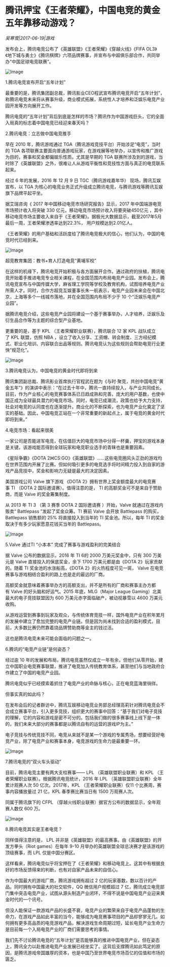 # 腾讯押宝《王者荣耀》，中国电竞的黄金五年靠移动游戏？

*吴寒雪|2017-06-19|游戏*

发布会上，腾讯电竞公布了《英雄联盟》《王者荣耀》《穿越火线》《FIFA OL3》《地下城与勇士》《腾讯棋牌》六项品牌赛事，并宣布与中超俱乐部合作，共同举办“中国足球电竞联赛”。

![Image](http://p3.pstatp.com/large/37c400042ff750847a4c)

1.腾讯电竞宣布开启“五年计划”

最重要的是，腾讯集团副总裁，腾讯影业CEO程武宣布腾讯电竞开启“五年计划”，称腾讯电竞未来将从赛事升级，商业模式拓展，系统性人才培养和泛娱乐电竞产业园开发等方向展开工作。

腾讯电竞的“五年计划”背后到底是怎样的市场？腾讯作为中国游戏巨头，它的全面入局真的标志着中国电竞已经迎来春天吗？

2.腾讯电竞：立志做中国电竞推手

早在 2010 年，腾讯游戏通过 TGA（腾讯游戏竞技平台）开始涉足“电竞”，当时的 TGA 各项联赛主要面向普通游戏玩家，在游戏展等地举办，以宣传和推广游戏为目的，赛事和奖金都偏娱乐性质。尤其是早期的 TGA 联赛所涉及到的游戏，当时除了《英雄联盟》之外，很难让人从游戏平衡性和竞技性方面与真正的电竞联系起来。

经过 6 年的发展，2016 年 12 月 9 日 TGC（腾讯游戏嘉年华） 现场，腾讯互娱宣布，以 TGA 为核心的电竞业务正式升级成立腾讯电竞，与腾讯游戏等腾讯互娱旗下品牌平起平坐。

据艾瑞咨询《 2017 年中国移动电竞市场研究报告》显示，2017 年中国端游电竞市场预计收入将突破 330 亿元，移动电竞市场预计收入将要突破450亿元 ，其中移动电竞市场主要收入来自于《王者荣耀》。据极光大数据显示，截至2017年5月最后一周，王者荣耀渗透率达到22.3%， 用户规模达到2.01亿人。

《王者荣耀》的用户基础和活跃度给了腾讯电竞极大的信心，他们认为，中国的电竞时代已经到来。

![Image](http://p2.pstatp.com/large/37c3000431ed37793e73)

超竞教育集团：教书+育人打造电竞“黄埔军校”

在这样的机缘下，腾讯电竞开始积极与各方面展开合作。通过政府的扶植，腾讯电竞开始着手推进电竞专业相关课程，在全国范围内布局电竞产业园。发布会上，腾讯电竞宣布与中国传媒大学，麻省理工学院等学校及教育机构，试图培养电竞产业所需人才。同时，合作方超竞互娱董事长朱一航表示，电竞产业园未来会在中国北京，上海等多个一线城市落地，并在全国范围内布局不少于 10 个“泛娱乐电竞产业园”。

据腾讯电竞介绍，这些电竞产业园将建设一个基于赛事举办，人才培养，泛娱乐及衍生品合作等为主题的综合型产业基地。

更重要的是，基于 KPL （王者荣耀职业联赛），腾讯联合 12 家 KPL 战队成立了 KPL 联盟，仿照 NBA ，设立了收入分享、工资帽、转会制度、三方经纪模式、职业化培训、内容联合出品等规则。腾讯电竞认为这些规则会帮助电竞行业更快“规范化”。

![Image](http://p2.pstatp.com/large/37c2000434f76ef25ad7)

3.腾讯电竞认为，中国电竞的黄金时代即将到来

腾讯集团副总裁、腾讯影业首席执行官程武在题为《与时·聚竞，共创中国电竞“黄金五年”》的演讲中表示：“在过去十年中，腾讯一直持续投入，与产业共同成长。目前，作为产业核心的电竞赛事体系已日趋成熟和完善。庞大的用户基数，也使中国正成为全球最具潜力的电竞市场。同时，电竞已成潮流，政策也给予大力支持，社会对电竞的认同度也在逐渐提升。商业化的不断探索，也为电竞产业化奠定了坚实的基础。因此，中国电竞正站在一个非常重要的新起点上，属于电竞的黄金时代即将到来。”

4.电竞市场：看起来很美

一家公司是否能进军电竞，在估值巨大的电竞市场中分得一杯羹，押宝的游戏本身是关键。该游戏能否得到全球玩家和电竞职业选手的青睐也是重要因素。

《星际争霸》《DOTA 2》《CS:GO》《英雄联盟》……这些电竞圈风头正劲的游戏均在世界范围内开展了比赛。但如何吸引更多的电竞选手将时间精力投入到自家的游戏产品竞技中，奖金和影响力无疑是最大的决定因素。

美国游戏公司 Valve 旗下游戏 《DOTA 2》拥有世界上奖金额度最大的电竞赛事 TI （DOTA 2 国际邀请赛）。值得注意的是， TI 的高额奖金可不是来自于赞助商，而是 Valve 的奖金筹集制度。

从 2013 年 TI 3 （第 3 赛季 DOTA 2 国际邀请赛 ）开始，Valve 就通过在游戏内贩卖“ Battlepass ”发起了奖金众筹。TI 赛前 Valve 会开放 Battlepass 的购买，Battlepass 销售额的 25% 将直接投入到当年的 TI 奖金池。所以，每年 TI 的奖金取决于有多少玩家愿意花钱买当年的 Battlepass。

![Image](http://p3.pstatp.com/large/322200023a4f216110cc)

5.Valve 通过TI “小本本” 完成了赛事与游戏盈利的完美结合

据 Valve 公布的数据显示，2016 年 TI 6的 2000 万美元奖金中，只有 300 万美元是 Valve 直接投入的保底奖金，余下 1700 万美元都是由《DOTA 2》玩家贡献的。随着 TI 奖金池的水涨船高，《DOTA 2》的火热程度可见一斑， Valve 在电竞赛事与游戏相结合盈利的路上也是走的最远的厂商。

高额奖金就意味着赛事举办方的高额支出，并不是所有的厂商和赛事主办方都有 Valve 的好头脑和好运气。2015 年底，MLG（Major League Gaming）北美最大的电子竞技联盟因为 600 万美元赤字面临破产，被动视暴雪以 4600 万美元收购。

从游戏运营到赛事到玩家及观众，与传统体育竞技一样，国外电竞产业在积年累月的发展中建立了愈加完整的电竞产业链。但是因为尚未找到合适的盈利模式，目前，大多数比赛仍然靠着烧品牌赞助商等金主的钱过活。

这也是腾讯电竞未来可能会面临的问题之一。

6.腾讯的“电竞产业链”是何姿态？

经过逾 10 年的发展和布局，腾讯电竞虽然仅成立一年有余，但他们从零开始，建立中国职业电竞赛事联盟，推进了电竞加入传统教育体系，甚至他们与当地政府合作建立了中国的电竞产业园。

腾讯电竞似乎已经摸索着抓住了电竞产业的命脉与核心，正在电竞蓝海里徜徉。

但事实真的如此吗？

在发布会后的记者群访中，腾讯互娱移动电竞业务部总经理高莉针对腾讯电竞会不会成立赛事平台，引入更多竞技，组织更大的赛事中回答：“基于我们对电子竞技的理解，它的内容和游戏是密不可分的。包括我们做的很多赛事线上线下是一体的，我们未来大部分的赛事都是以腾讯自有的运营的游戏IP为主。”

电子竞技与传统竞技不同，电竞从来就不是某一个游戏的专属秀场，想要经营好电竞产业，除了电竞产业和赛事本身，电竞游戏的生命力是最重要一环。

![Image](http://p3.pstatp.com/large/37c8000260b2797bdbed)

7.腾讯电竞的“双火车头驱动”

目前，腾讯电竞主要有两大支柱赛事—— LPL （英雄联盟职业联赛）和 KPL （王者荣耀职业联赛）。根据腾讯电竞统计，2016 年 LPL （英雄联盟职业联赛）全年累计观赛人次 50 亿次。2017年，KPL （王者荣耀职业联赛）仅11 个比赛周，赛事内容播放量过 21 亿，KPL 春季赛比赛当日有 1500 万观赛人次。

同属于腾讯旗下的 CFPL （穿越火线职业联赛）据官方公布的数据显示，全年观赛人数仅 600 万。

![Image](http://p3.pstatp.com/large/37c8000260b346ed24ba)

8.腾讯电竞其实是王者电竞？

同样值得注意的是， LPL 并非是《英雄联盟》的最高赛事。由《英雄联盟》的开发方拳头（Riot games）在每年 9-10 月举办的英雄联盟全球总决赛才是该游戏的顶级赛事，而 LPL 仅是中国分赛区。

这样看来，腾讯电竞似乎将宝押在了《王者荣耀》和移动电竞上。这其中有根据良好的市场反馈得来的判断，也有对自家产品未来的自信心。

作为中国最大的游戏厂商，腾讯游戏拥有超过 2 亿的玩家基数，数以百计的产品。同时拥有中国最大的社交软件，QQ 微信用户规模超过 7 亿，腾讯成立电竞部门集中突击电竞产业，试图从源头制造产业闭环，不得不说是中国电竞产业迎来黄金时代的一个讯号。

但没人能保证一款游戏产品的长盛不衰，电竞产业的繁荣来自于电竞产品蓬勃的生命力，在游戏产品如此丰富的当今，能够成为电竞赛事项目的产品却寥寥无几。如何拥有更多高品质的电竞游戏产品，解决游戏生命周期过短，延长电竞产业生命力是目前每一个入局电竞产业的厂商们需要思考的事情。

我们先不讨论腾讯电竞的“五年计划”是否能够真的推进中国电竞产业，但在姿态上，腾讯全力以赴推进电竞产业发展已经坐实了。这背后支撑腾讯如此笃定的原因，是腾讯游戏帝国雄厚的资本，也是中国乃至世界电竞市场百亿的估值和市场的匮乏。

